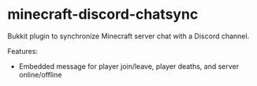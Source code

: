 # minecraft-discord-chatsync
Bukkit plugin to synchronize Minecraft server chat with a Discord channel.

Features:
 - Embedded message for player join/leave, player deaths, and server online/offline

